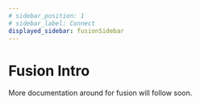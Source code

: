 ```yaml
---
# sidebar_position: 1
# sidebar_label: Connect
displayed_sidebar: fusionSidebar
---
```


# Fusion Intro

More documentation around for fusion will follow soon.